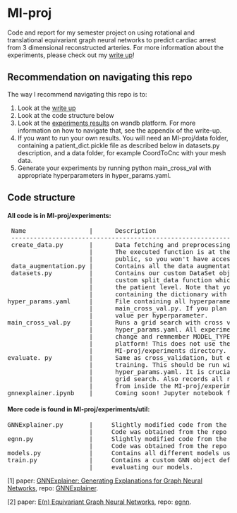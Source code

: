 # MI-proj
Code and report for my semester project on using rotational and translational equivariant graph neural networks to predict cardiac arrest from 3 dimensional reconstructed arteries. For more information about the experiments, please check out my [write up](https://github.com/jacobbamberger/MI-proj/blob/main/MI_pred_Report.pdf)!

## Recommendation on navigating this repo
The way I recommend navigating this repo is to:
1) Look at the [write up](https://github.com/jacobbamberger/MI-proj/blob/main/MI_pred_Report.pdf) 
2) Look at the code structure below
3) Look at the [experiments results](https://wandb.ai/yayabambam/mi-prediction) on wandb platform. For more information on how to navigate that, see the appendix of the write-up.
4) If you want to run your own results. You will need an MI-proj/data folder, containing a patient_dict.pickle file as described below in datasets.py description, and a data folder, for example CoordToCnc with your mesh data.
5) Generate your experiments by running python main_cross_val with appropriate hyperparameters in hyper_params.yaml.

## Code structure


 #### All code is in MI-proj/experiments: 
 <pre>
 Name                 |      Description
 ----------------------------------------------------------------------------------------------------------
 create_data.py       |      Data fetching and preprocessing. This should be run from the MI-proj directory.
                      |      The executed function is at the bottom of the file, note that our dataset is not
                      |      public, so you won't have access to the path and label_path directories.
 data_augmentation.py |      Contains all the data augmentation schemes attempted. Used in create_data.py.
 datasets.py          |      Contains our custom DataSet object which is how we store the meshes. Also contains
                      |      custom split_data function which does the train, validation, and test splits at
                      |      the patient level. Note that you will need a file "MI-proj/data/patient_dict.pickle"
                      |      containing the dictionary with patients as keys and artery name list as value.
hyper_params.yaml     |      File containing all hyperparameters of a given model. Used in evaluate.py and
                      |      main_cross_val.py. If you plan on using it for evaluate.py, there should be one
                      |      value per hyperparameter.
main_cross_val.py     |      Runs a grid search with cross validation on all combinations of hyperparameters in
                      |      hyper_params.yaml. All experiments are recorded on the wandb platform. Make sure to
                      |      change and remmember MODEL_TYPE to be able to retrieve the experiment on the wandb
                      |      platform! This does not use the test set. This should be called from inside the
                      |      MI-proj/experiments directory.
evaluate. py          |      Same as cross_validation, but evaluates the model on test set once it has finished
                      |      training. This should be run with only one value per hyperparameter in
                      |      hyper_params.yaml. It is crucial to use the same seed here as used when doing the
                      |      grid search. Also records all results on the wandb platform. This should be called
                      |      from inside the MI-proj/experiments directory.
gnnexplainer.ipynb    |      Coming soon! Jupyter notebook for the GNNExplainer experiment and visualization.
</pre>


#### More code is found in MI-proj/experiments/util:
<pre>
GNNExplainer.py       |     Slightly modified code from the paper of [1].
                      |     Code was obtained from the repo of [1].
egnn.py               |     Slightly modified code from the paper of [2].
                      |     Code was obtained from the repo of [2].
models.py             |     Contains all different models used in experiments.
train.py              |     Contains a custom GNN object definition. Main script used for training and
                      |     evaluating our models.
</pre>


 [1] paper: [GNNExplainer: Generating Explanations for Graph Neural Networks](https://arxiv.org/pdf/1903.03894.pdf), repo:  [GNNExplainer](https://github.com/RexYing/gnn-model-explainer).
 
 
 [2] paper: [E(n) Equivariant Graph Neural Networks](https://arxiv.org/pdf/2102.09844.pdf), repo: [egnn](https://github.com/vgsatorras/egnn).

